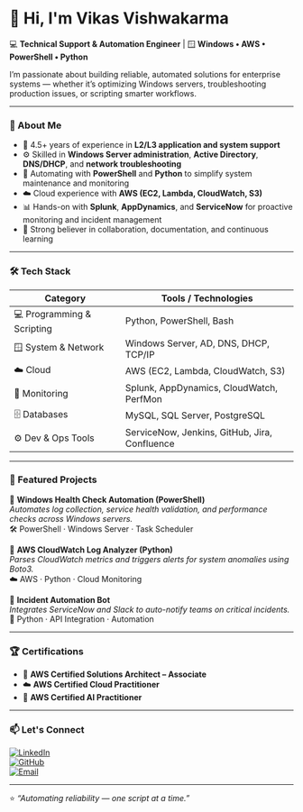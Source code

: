 # 👋 Hi, I'm Vikas Vishwakarma  

💻 **Technical Support & Automation Engineer** | 🪟 **Windows • AWS • PowerShell • Python**

I’m passionate about building reliable, automated solutions for enterprise systems — whether it’s optimizing Windows servers, troubleshooting production issues, or scripting smarter workflows.

---

### 🧠 About Me  
- 🧩 4.5+ years of experience in **L2/L3 application and system support**  
- ⚙️ Skilled in **Windows Server administration**, **Active Directory**, **DNS/DHCP**, and **network troubleshooting**  
- 🐍 Automating with **PowerShell** and **Python** to simplify system maintenance and monitoring  
- ☁️ Cloud experience with **AWS (EC2, Lambda, CloudWatch, S3)**  
- 📊 Hands-on with **Splunk**, **AppDynamics**, and **ServiceNow** for proactive monitoring and incident management  
- 🤝 Strong believer in collaboration, documentation, and continuous learning  

---

### 🛠️ Tech Stack  

| Category | Tools / Technologies |
|-----------|----------------------|
| 💻 Programming & Scripting | Python, PowerShell, Bash |
| 🪟 System & Network | Windows Server, AD, DNS, DHCP, TCP/IP |
| ☁️ Cloud | AWS (EC2, Lambda, CloudWatch, S3) |
| 🧰 Monitoring | Splunk, AppDynamics, CloudWatch, PerfMon |
| 🗄️ Databases | MySQL, SQL Server, PostgreSQL |
| ⚙️ Dev & Ops Tools | ServiceNow, Jenkins, GitHub, Jira, Confluence |

---

### 🧩 Featured Projects  
🔹 **Windows Health Check Automation (PowerShell)**  
_Automates log collection, service health validation, and performance checks across Windows servers._  
🛠️ PowerShell · Windows Server · Task Scheduler  

🔹 **AWS CloudWatch Log Analyzer (Python)**  
_Parses CloudWatch metrics and triggers alerts for system anomalies using Boto3._  
☁️ AWS · Python · Cloud Monitoring  

🔹 **Incident Automation Bot**  
_Integrates ServiceNow and Slack to auto-notify teams on critical incidents._  
🧩 Python · API Integration · Automation  

---

### 🏆 Certifications  
- 🥇 **AWS Certified Solutions Architect – Associate**  
- ☁️ **AWS Certified Cloud Practitioner**  
- 🤖 **AWS Certified AI Practitioner**

---

### 📫 Let's Connect  

[![LinkedIn](https://img.shields.io/badge/LinkedIn-blue?logo=linkedin&logoColor=white)](https://www.linkedin.com/in/vikaspvishwakarma/)  
[![GitHub](https://img.shields.io/badge/GitHub-grey?logo=github&logoColor=white)](https://github.com/vikaspvishwakarma)  
[![Email](https://img.shields.io/badge/Email-vikaspvishwakarma@gmail.com-red?logo=gmail&logoColor=white)](mailto:vikaspvishwakarma@gmail.com)  

---

⭐ *“Automating reliability — one script at a time.”*
